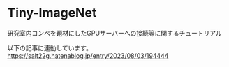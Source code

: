 # Tiny-ImageNet

研究室内コンペを題材にしたGPUサーバーへの接続等に関するチュートリアル

以下の記事に連動しています。
https://salt22g.hatenablog.jp/entry/2023/08/03/194444